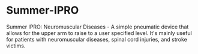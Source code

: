 # Summer-IPRO
Summer IPRO: Neuromuscular Diseases - A simple pneumatic device that allows for the upper arm to raise to a user specified level. It's mainly useful for patients with neuromuscular diseases, spinal cord injuries, and stroke victims.
